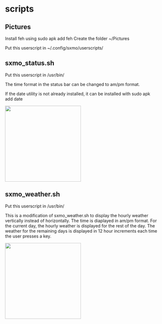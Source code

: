 # scripts

## Pictures
Install feh using
sudo apk add feh
Create the folder ~/Pictures

Put this userscript in ~/.config/sxmo/userscripts/

## sxmo_status.sh
Put this userscript in /usr/bin/

The time format in the status bar can be changed to am/pm format.

If the date utility is not already installed, it can be installed with
sudo apk add date

<img src="https://github.com/ColeGirders/userscripts/blob/main/status_bar_time_format.png" width="250"/>


## sxmo_weather.sh

Put this userscript in /usr/bin/

This is a modification of sxmo_weather.sh to display the hourly weather vertically instead of horizontally.  The time is diaplayed in am/pm format.  For the current day, the hourly weather is displayed for the rest of the day.  The weather for the remaining days is displayed in 12 hour increments each time the  user presses a key.


<img src="https://github.com/ColeGirders/userscripts/blob/main/sxmo_weather.jpg" width="250"/>

